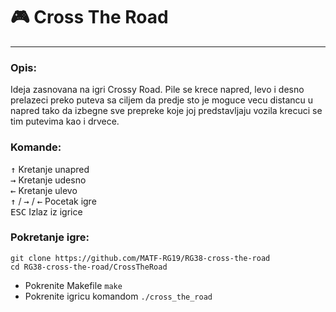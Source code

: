# :video_game: Cross The Road
---

### Opis:
Ideja zasnovana na igri Crossy Road. Pile se krece napred, levo i desno prelazeci preko puteva sa ciljem da predje sto je moguce vecu distancu u napred tako da izbegne sve prepreke koje joj predstavljaju vozila krecuci se tim putevima kao i drvece.

### Komande:
<kbd>↑</kbd> Kretanje unapred <br>
<kbd>→</kbd> Kretanje udesno <br>
<kbd>←</kbd> Kretanje ulevo <br>
<kbd>↑</kbd> / <kbd>→</kbd> / <kbd>←</kbd> Pocetak igre <br>
<kbd>ESC</kbd> Izlaz iz igrice

### Pokretanje igre:
```shell
git clone https://github.com/MATF-RG19/RG38-cross-the-road
cd RG38-cross-the-road/CrossTheRoad
```
* Pokrenite Makefile `make` <br>
* Pokrenite igricu komandom `./cross_the_road`
